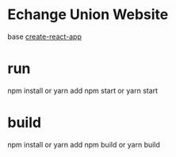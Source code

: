 # Echange Union Website

base [create-react-app](https://github.com/facebookincubator/create-react-app)

# run
npm install or yarn add
npm start or yarn start

# build
npm install or yarn add
npm build or yarn build
